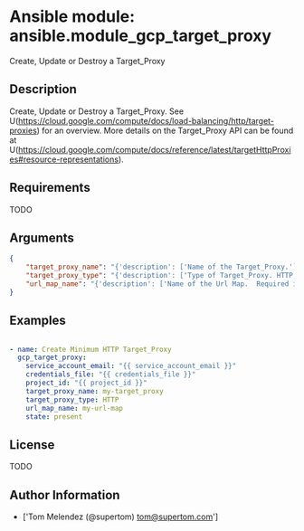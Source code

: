 # Ansible module: ansible.module_gcp_target_proxy


Create, Update or Destroy a Target_Proxy

## Description

Create, Update or Destroy a Target_Proxy. See U(https://cloud.google.com/compute/docs/load-balancing/http/target-proxies) for an overview. More details on the Target_Proxy API can be found at U(https://cloud.google.com/compute/docs/reference/latest/targetHttpProxies#resource-representations).

## Requirements

TODO

## Arguments

``` json
{
    "target_proxy_name": "{'description': ['Name of the Target_Proxy.'], 'required': True}",
    "target_proxy_type": "{'description': ['Type of Target_Proxy. HTTP, HTTPS or SSL. Only HTTP is currently supported.'], 'required': True}",
    "url_map_name": "{'description': ['Name of the Url Map.  Required if type is HTTP or HTTPS proxy.'], 'required': False}",
}
```

## Examples


``` yaml

- name: Create Minimum HTTP Target_Proxy
  gcp_target_proxy:
    service_account_email: "{{ service_account_email }}"
    credentials_file: "{{ credentials_file }}"
    project_id: "{{ project_id }}"
    target_proxy_name: my-target_proxy
    target_proxy_type: HTTP
    url_map_name: my-url-map
    state: present

```

## License

TODO

## Author Information
  - ['Tom Melendez (@supertom) <tom@supertom.com>']
